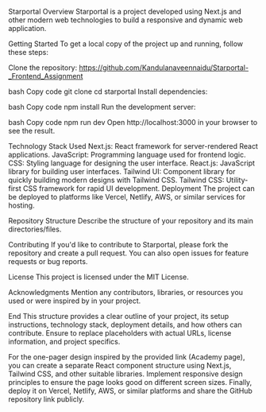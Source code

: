 Starportal
Overview
Starportal is a project developed using Next.js and other modern web technologies to build a responsive and dynamic web application.

Getting Started
To get a local copy of the project up and running, follow these steps:

Clone the repository: https://github.com/Kandulanaveennaidu/Starportal-_Frontend_Assignment

bash
Copy code
git clone <repository-url>
cd starportal
Install dependencies:

bash
Copy code
npm install
Run the development server:

bash
Copy code
npm run dev
Open http://localhost:3000 in your browser to see the result.

Technology Stack Used
Next.js: React framework for server-rendered React applications.
JavaScript: Programming language used for frontend logic.
CSS: Styling language for designing the user interface.
React.js: JavaScript library for building user interfaces.
Tailwind UI: Component library for quickly building modern designs with Tailwind CSS.
Tailwind CSS: Utility-first CSS framework for rapid UI development.
Deployment
The project can be deployed to platforms like Vercel, Netlify, AWS, or similar services for hosting.

Repository Structure
Describe the structure of your repository and its main directories/files.

Contributing
If you'd like to contribute to Starportal, please fork the repository and create a pull request. You can also open issues for feature requests or bug reports.

License
This project is licensed under the MIT License.

Acknowledgments
Mention any contributors, libraries, or resources you used or were inspired by in your project.

End
This structure provides a clear outline of your project, its setup instructions, technology stack, deployment details, and how others can contribute. Ensure to replace placeholders with actual URLs, license information, and project specifics.

For the one-pager design inspired by the provided link (Academy page), you can create a separate React component structure using Next.js, Tailwind CSS, and other suitable libraries. Implement responsive design principles to ensure the page looks good on different screen sizes. Finally, deploy it on Vercel, Netlify, AWS, or similar platforms and share the GitHub repository link publicly.
